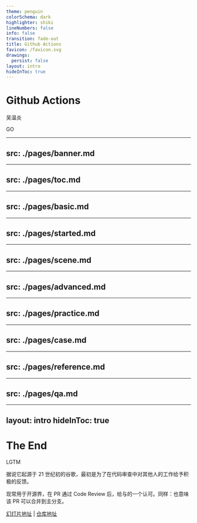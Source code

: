 ```yaml
---
theme: penguin
colorSchema: dark
highlighter: shiki
lineNumbers: false
info: false
transition: fade-out
title: Github Actions
favicon: /favicon.svg
drawings:
  persist: false
layout: intro
hideInToc: true
---
```


# Github Actions

吴温炎

<div class="pt-12">
  <span @click="$slidev.nav.next" class="px-2 py-1 rounded cursor-pointer" hover="bg-white bg-opacity-10">
    GO <carbon:arrow-right class="inline"/>
  </span>
</div>

---
src: ./pages/banner.md
---

---
src: ./pages/toc.md
---


[//]: # (---)

[//]: # (src: ./pages/why.md)

[//]: # (---)

---
src: ./pages/basic.md
---

---
src: ./pages/started.md
---

---
src: ./pages/scene.md
---

---
src: ./pages/advanced.md
---

---
src: ./pages/practice.md
---

---
src: ./pages/case.md
---

---
src: ./pages/reference.md
---

---
src: ./pages/qa.md
---

---
layout: intro
hideInToc: true
---

# The End

<p>LGTM</p>

<p v-click>据说它起源于 21 世纪初的谷歌，最初是为了在代码审查中对其他人的工作给予积极的反馈。</p>

<p v-click>现常用于开源界，在 PR 通过 Code Review 后，给与的一个认可。同样：也意味该 PR 可以合并到主分支。</p>

<div v-click class="opacity-50">

[幻灯片地址](https://github-actions.flc.io/)  |  [仓库地址](https://github.com/github-actions-templates/shared)

</div>
